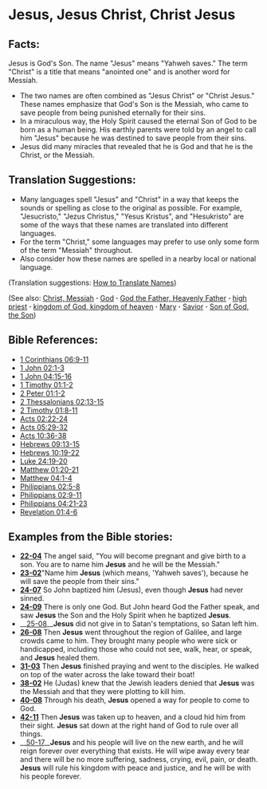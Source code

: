 # Jesus, Jesus Christ, Christ Jesus #

## Facts: ##

Jesus is God's Son. The name "Jesus" means "Yahweh saves." The term "Christ" is a title that means "anointed one" and is another word for  Messiah.

* The two names are often combined as "Jesus Christ" or "Christ Jesus." These names emphasize that God's Son is the Messiah, who came to save people from being punished eternally for their sins.
* In a miraculous way, the Holy Spirit caused the eternal Son of God to be born as a human being. His earthly parents were told by an angel to call him "Jesus" because he was destined to save people from their sins.
* Jesus did many miracles that revealed that he is God and that he is the Christ, or the Messiah.

## Translation Suggestions: ##

* Many languages spell "Jesus" and "Christ" in a way that keeps the sounds or spelling as close to the original as possible. For example, "Jesucristo," "Jezus Christus," "Yesus Kristus", and "Hesukristo" are some of the ways that these names are translated into different languages.
* For the term "Christ," some languages may prefer to use only some form of the term "Messiah" throughout.
* Also consider how these names are spelled in a nearby local or national language.

(Translation suggestions: [How to Translate Names](https://git.door43.org/Door43/en-ta-translate-vol1/src/master/content/translate_names.md))

(See also: [Christ, Messiah](../kt/christ.md) **·** [God](../kt/god.md) **·** [God the Father, Heavenly Father](../kt/godthefather.md) **·** [high priest](../kt/highpriest.md) **·** [kingdom of God, kingdom of heaven](../kt/kingdomofgod.md) **·** [Mary](../other/mary.md) **·** [Savior](../kt/savior.md) **·** [Son of God, the Son](../kt/sonofgod.md))

## Bible References: ##

* [1 Corinthians 06:9-11](https://door43.org/en/bible/notes/1co/06/09)
* [1 John 02:1-3](https://door43.org/en/bible/notes/1jn/02/01)
* [1 John 04:15-16](https://door43.org/en/bible/notes/1jn/04/15)
* [1 Timothy 01:1-2](https://door43.org/en/bible/notes/1ti/01/01)
* [2 Peter 01:1-2](https://door43.org/en/bible/notes/2pe/01/01)
* [2 Thessalonians 02:13-15](https://door43.org/en/bible/notes/2th/02/13)
* [2 Timothy 01:8-11](https://door43.org/en/bible/notes/2ti/01/08)
* [Acts 02:22-24](https://door43.org/en/bible/notes/act/02/22)
* [Acts 05:29-32](https://door43.org/en/bible/notes/act/05/29)
* [Acts 10:36-38](https://door43.org/en/bible/notes/act/10/36)
* [Hebrews 09:13-15](https://door43.org/en/bible/notes/heb/09/13)
* [Hebrews 10:19-22](https://door43.org/en/bible/notes/heb/10/19)
* [Luke 24:19-20](https://door43.org/en/bible/notes/luk/24/19)
* [Matthew 01:20-21](https://door43.org/en/bible/notes/mat/01/20)
* [Matthew 04:1-4](https://door43.org/en/bible/notes/mat/04/01)
* [Philippians 02:5-8](https://door43.org/en/bible/notes/php/02/05)
* [Philippians 02:9-11](https://door43.org/en/bible/notes/php/02/09)
* [Philippians 04:21-23](https://door43.org/en/bible/notes/php/04/21)
* [Revelation 01:4-6](https://door43.org/en/bible/notes/rev/01/04)

## Examples from the Bible stories: ##

* __[22-04](https://door43.org/en/obs/notes/frames/22-04)__ The angel said, "You will become pregnant and give birth to a son. You are to name him __Jesus__  and he will be the Messiah."
* __[23-02](https://door43.org/en/obs/notes/frames/23-02)__"Name him __Jesus__  (which means, 'Yahweh saves'), because he will save the people from their sins."
* __[24-07](https://door43.org/en/obs/notes/frames/24-07)__ So John baptized him (Jesus), even though __Jesus__  had never sinned.
* __[24-09](https://door43.org/en/obs/notes/frames/24-09)__ There is only one God. But John heard God the Father speak, and saw __Jesus__  the Son and the Holy Spirit when he baptized __Jesus__.
* __[25-08](https://door43.org/en/obs/notes/frames/25-08)____Jesus__  did not give in to Satan's temptations, so Satan left him.
* __[26-08](https://door43.org/en/obs/notes/frames/26-08)__ Then __Jesus__  went throughout the region of Galilee, and large crowds came to him. They brought many people who were sick or handicapped, including those who could not see, walk, hear, or speak, and __Jesus__  healed them.
* __[31-03](https://door43.org/en/obs/notes/frames/31-03)__ Then __Jesus__  finished praying and went to the disciples. He walked on top of the water across the lake toward their boat!
* __[38-02](https://door43.org/en/obs/notes/frames/38-02)__ He (Judas) knew that the Jewish leaders denied that __Jesus__  was the Messiah and that they were plotting to kill him.
* __[40-08](https://door43.org/en/obs/notes/frames/40-08)__ Through his death, __Jesus__  opened a way for people to come to God.
* __[42-11](https://door43.org/en/obs/notes/frames/42-11)__ Then __Jesus__  was taken up to heaven, and a cloud hid him from their sight. __Jesus__  sat down at the right hand of God to rule over all things.
* __[50-17](https://door43.org/en/obs/notes/frames/50-17)____Jesus__  and his people will live on the new earth, and he will reign forever over everything that exists. He will wipe away every tear and there will be no more suffering, sadness, crying, evil, pain, or death. __Jesus__  will rule his kingdom with peace and justice, and he will be with his people forever.


